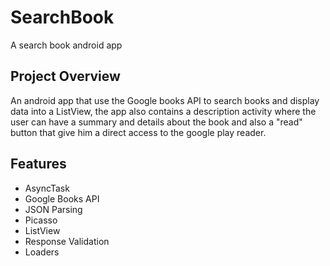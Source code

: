 # SearchBook
A search book android app

## Project Overview

An android app that use the Google books API to search books and display data into a ListView, the app also contains a description activity where the user can have a summary and details about the book and also a "read" button that give him a direct access to the google play reader.

## Features

- AsyncTask
- Google Books API
- JSON Parsing
- Picasso
- ListView
- Response Validation
- Loaders
